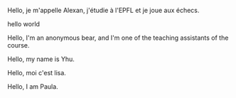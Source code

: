 
Hello, je m'appelle Alexan, j'étudie à l'EPFL et je joue aux échecs.

hello world

Hello, I'm an anonymous bear, and I'm one of the teaching assistants of the course.

Hello, my name is Yhu.

Hello, moi c'est lisa. 

Hello, I am Paula.

